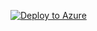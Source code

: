 [![Deploy to Azure](https://aka.ms/deploytoazurebutton)](https://portal.azure.com/#create/Microsoft.Template/uri/https%3A%2F%2Fraw.githubusercontent.com%2FUSEPA%2Fmsft-chatbot-ui%2Fdeploy%2Fdeployment.json)
